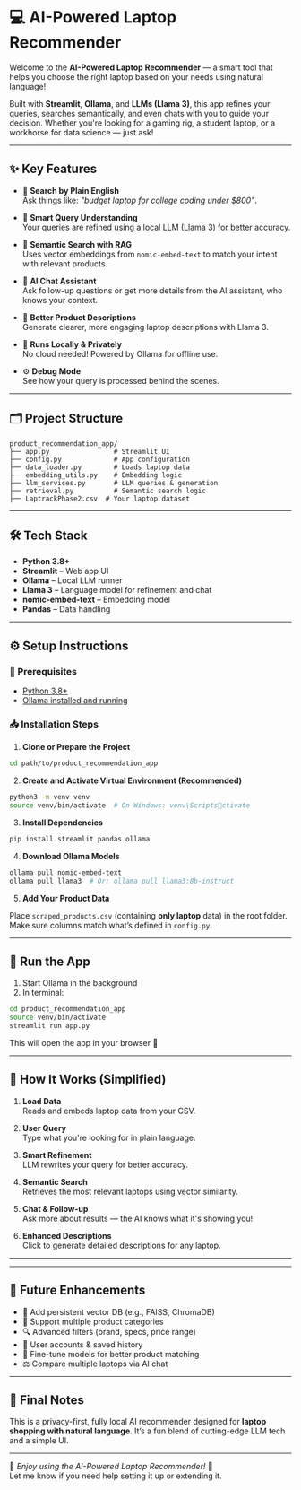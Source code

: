 # 💻 AI-Powered Laptop Recommender

Welcome to the **AI-Powered Laptop Recommender** — a smart tool that helps you choose the right laptop based on your needs using natural language!

Built with **Streamlit**, **Ollama**, and **LLMs (Llama 3)**, this app refines your queries, searches semantically, and even chats with you to guide your decision. Whether you're looking for a gaming rig, a student laptop, or a workhorse for data science — just ask!

---

## ✨ Key Features

- 🔎 **Search by Plain English**  
  Ask things like: *"budget laptop for college coding under $800"*.

- 🧠 **Smart Query Understanding**  
  Your queries are refined using a local LLM (Llama 3) for better accuracy.

- 🔗 **Semantic Search with RAG**  
  Uses vector embeddings from `nomic-embed-text` to match your intent with relevant products.

- 💬 **AI Chat Assistant**  
  Ask follow-up questions or get more details from the AI assistant, who knows your context.

- 📝 **Better Product Descriptions**  
  Generate clearer, more engaging laptop descriptions with Llama 3.

- 🔐 **Runs Locally & Privately**  
  No cloud needed! Powered by Ollama for offline use.

- ⚙️ **Debug Mode**  
  See how your query is processed behind the scenes.

---

## 🗂️ Project Structure

```
product_recommendation_app/
├── app.py                # Streamlit UI
├── config.py             # App configuration
├── data_loader.py        # Loads laptop data
├── embedding_utils.py    # Embedding logic
├── llm_services.py       # LLM queries & generation
├── retrieval.py          # Semantic search logic
├── LaptrackPhase2.csv  # Your laptop dataset
```

---

## 🛠️ Tech Stack

- **Python 3.8+**
- **Streamlit** – Web app UI
- **Ollama** – Local LLM runner
- **Llama 3** – Language model for refinement and chat
- **nomic-embed-text** – Embedding model
- **Pandas** – Data handling

---

## ⚙️ Setup Instructions

### 🔧 Prerequisites
- [Python 3.8+](https://www.python.org/downloads/)
- [Ollama installed and running](https://ollama.com)

### 📥 Installation Steps

1. **Clone or Prepare the Project**

```bash
cd path/to/product_recommendation_app
```

2. **Create and Activate Virtual Environment (Recommended)**

```bash
python3 -m venv venv
source venv/bin/activate  # On Windows: venv\Scriptsctivate
```

3. **Install Dependencies**

```bash
pip install streamlit pandas ollama
```

4. **Download Ollama Models**

```bash
ollama pull nomic-embed-text
ollama pull llama3  # Or: ollama pull llama3:8b-instruct
```

5. **Add Your Product Data**

Place `scraped_products.csv` (containing **only laptop** data) in the root folder. Make sure columns match what’s defined in `config.py`.

---

## 🚀 Run the App

1. Start Ollama in the background  
2. In terminal:

```bash
cd product_recommendation_app
source venv/bin/activate
streamlit run app.py
```

This will open the app in your browser 🎉

---

## 🔁 How It Works (Simplified)

1. **Load Data**  
   Reads and embeds laptop data from your CSV.

2. **User Query**  
   Type what you're looking for in plain language.

3. **Smart Refinement**  
   LLM rewrites your query for better accuracy.

4. **Semantic Search**  
   Retrieves the most relevant laptops using vector similarity.

5. **Chat & Follow-up**  
   Ask more about results — the AI knows what it's showing you!

6. **Enhanced Descriptions**  
   Click to generate detailed descriptions for any laptop.

---





---

## 🚧 Future Enhancements

- 🧠 Add persistent vector DB (e.g., FAISS, ChromaDB)
- 🛒 Support multiple product categories
- 🔍 Advanced filters (brand, specs, price range)
- 👤 User accounts & saved history
- 🧪 Fine-tune models for better product matching
- ⚖️ Compare multiple laptops via AI chat

---

## 🙌 Final Notes

This is a privacy-first, fully local AI recommender designed for **laptop shopping with natural language**. It’s a fun blend of cutting-edge LLM tech and a simple UI.

---

🧠 *Enjoy using the AI-Powered Laptop Recommender!* 💬  
Let me know if you need help setting it up or extending it.


